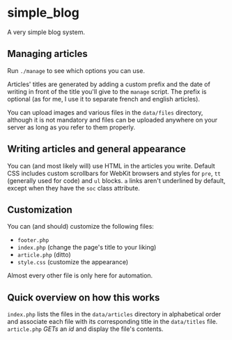# simple_blog
A very simple blog system.

## Managing articles
Run `./manage` to see which options you can use. 

Articles' titles are generated by adding a custom prefix and the date of writing in front of the title you'll give to
the `manage` script. The prefix is optional (as for me, I use it to separate french and english articles).

You can upload images and various files in the `data/files` directory, although it is not mandatory and files can be
uploaded anywhere on your server as long as you refer to them properly.

## Writing articles and general appearance
You can (and most likely will) use HTML in the articles you write. Default CSS includes custom scrollbars for 
WebKit browsers and styles for `pre`, `tt` (generally used for code) and `ul` blocks. `a` links aren't underlined by
default, except when they have the `soc` class attribute.

## Customization
You can (and should) customize the following files:

* `footer.php`
* `index.php` (change the page's title to your liking)
* `article.php` (ditto)
* `style.css` (customize the appearance)

Almost every other file is only here for automation.

## Quick overview on how this works
`index.php` lists the files in the `data/articles` directory in alphabetical order and associate each file with its
corresponding title in the `data/titles` file. `article.php` *GETs* an _id_ and display the file's contents. 
